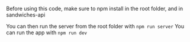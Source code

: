 Before using this code, make sure to npm install in the root folder, and in sandwiches-api

You can then run the server from the root folder with `npm run server`
You can run the app with `npm run dev`
